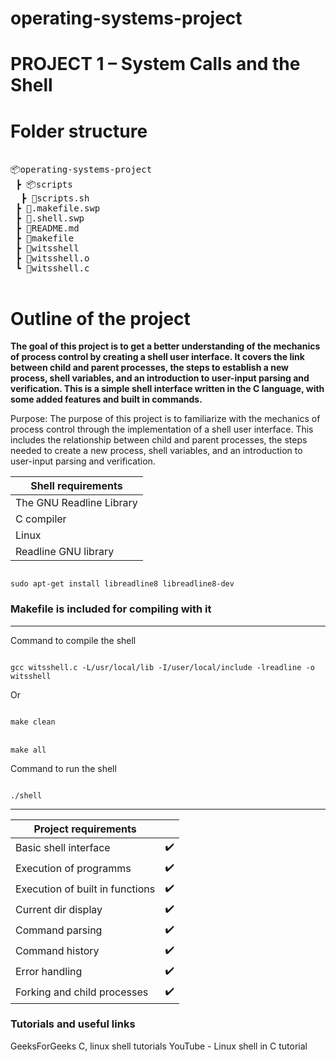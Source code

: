 # operating-systems-project

# PROJECT 1 – System Calls and the Shell

# Folder structure


<pre>

📦operating-systems-project
 ┣ 📦scripts
  ┣ 📜scripts.sh
 ┣ 📜.makefile.swp
 ┣ 📜.shell.swp
 ┣ 📜README.md
 ┣ 📜makefile
 ┣ 📜witsshell
 ┣ 📜witsshell.o
 ┗ 📜witsshell.c

</pre>

# Outline of the project

<b>The goal of this project is to get a better understanding of the mechanics of process control by creating a shell user interface. It covers the link between child and parent processes, the steps to establish a new process, shell variables, and an introduction to user-input parsing and verification. This is a simple shell interface written in the C language, with some added features and built in commands.  </b>

Purpose: The purpose of this project is to familiarize with the mechanics of process control through the implementation of a shell user interface. This includes the relationship between child and parent processes, the steps needed to create a new process, shell variables, and an introduction to user-input parsing and verification.

| Shell requirements       |
| ------------------------ |
| The GNU Readline Library |
| C compiler               |
| Linux                    |
| Readline GNU library     |

<code>
sudo apt-get install libreadline8 libreadline8-dev
</code>

<h3>Makefile is included for compiling with it</h3>

---

Command to compile the shell

<code>
gcc witsshell.c -L/usr/local/lib -I/user/local/include -lreadline -o witsshell
</code>

Or


<code>
make clean
</code>
<br/>
<code>
make all
</code>


Command to run the shell

<code>
./shell
</code>

---

| Project requirements            |     |
| ------------------------------- | --- |
| Basic shell interface           | ✔️  |
| Execution of programms          | ✔️  |
| Execution of built in functions | ✔️  |
| Current dir display             | ✔️  |
| Command parsing                 | ✔️  |
| Command history                 | ✔️  |
| Error handling                  | ✔️  |
| Forking and child processes     | ✔️  |

<h3>Tutorials and useful links</h3>

GeeksForGeeks C, linux shell tutorials
YouTube - Linux shell in C tutorial
